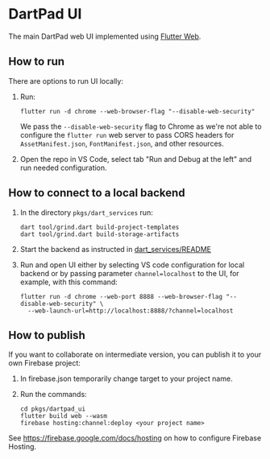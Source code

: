 # DartPad UI

The main DartPad web UI implemented using [Flutter Web](https://flutter.dev/multi-platform/web).

## How to run

There are options to run UI locally:

1. Run:

   ```
   flutter run -d chrome --web-browser-flag "--disable-web-security"
   ```

   We pass the `--disable-web-security` flag to Chrome as we're not able to
   configure the `flutter run` web server to pass CORS headers for
   `AssetManifest.json`, `FontManifest.json`, and other resources.

2. Open the repo in VS Code, select tab "Run and Debug at the left" and run
   needed configuration.

## How to connect to a local backend

1. In the directory `pkgs/dart_services` run:

    ```
    dart tool/grind.dart build-project-templates
    dart tool/grind.dart build-storage-artifacts
    ```

2. Start the backend as instructed in [dart_services/README](../dart_services/README.md)

3. Run and open UI either by selecting VS code configuration for local backend or by
   passing parameter `channel=localhost` to the UI, for example, with this command:

    ```
    flutter run -d chrome --web-port 8888 --web-browser-flag "--disable-web-security" \
      --web-launch-url=http://localhost:8888/?channel=localhost
    ```

## How to publish

If you want to collaborate on intermediate version, you can publish it to your own Firebase project:

1. In firebase.json temporarily change target to your project name.

2. Run the commands:

   ```
   cd pkgs/dartpad_ui
   flutter build web --wasm
   firebase hosting:channel:deploy <your project name>
   ```

See https://firebase.google.com/docs/hosting on how to configure Firebase Hosting.
